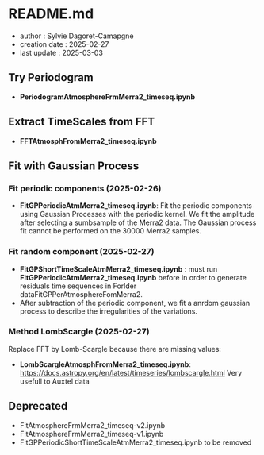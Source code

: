 # README.md

- author : Sylvie Dagoret-Camapgne
- creation date : 2025-02-27
- last update : 2025-03-03

## Try Periodogram

- **PeriodogramAtmosphereFrmMerra2_timeseq.ipynb**

## Extract TimeScales from FFT 

- **FFTAtmosphFromMerra2_timeseq.ipynb** 

## Fit with Gaussian Process

### Fit periodic components (2025-02-26)

- **FitGPPeriodicAtmMerra2_timeseq.ipynb**: Fit the periodic components using Gaussian Processes with the periodic kernel. We fit the amplitude after selecting a sumbsample of the Merra2 data. The Gaussian process fit cannot be performed on the 30000 Merra2 samples.

### Fit random component (2025-02-27)

- **FitGPShortTimeScaleAtmMerra2_timeseq.ipynb** : must run **FitGPPeriodicAtmMerra2_timeseq.ipynb** before in order to generate residuals time sequences in Forlder dataFitGPPerAtmosphereFomMerra2.
- After subtraction of the periodic component, we fit a anrdom gaussian process to describe the irregularities of the variations.


### Method LombScargle (2025-02-27)

Replace FFT by Lomb-Scargle because there are missing values:
- **LombScargleAtmosphFromMerra2_timeseq.ipynb**: https://docs.astropy.org/en/latest/timeseries/lombscargle.html
Very usefull to Auxtel data

## Deprecated
- FitAtmosphereFrmMerra2_timeseq-v2.ipynb
- FitAtmosphereFrmMerra2_timeseq-v1.ipynb
- FitGPPeriodicShortTimeScaleAtmMerra2_timeseq.ipynb to be removed



               



